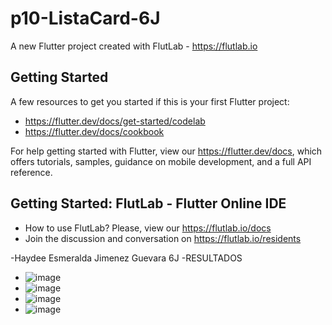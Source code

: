 # p10-ListaCard-6J

A new Flutter project created with FlutLab - https://flutlab.io

## Getting Started

A few resources to get you started if this is your first Flutter project:

- https://flutter.dev/docs/get-started/codelab
- https://flutter.dev/docs/cookbook

For help getting started with Flutter, view our
https://flutter.dev/docs, which offers tutorials,
samples, guidance on mobile development, and a full API reference.

## Getting Started: FlutLab - Flutter Online IDE

- How to use FlutLab? Please, view our https://flutlab.io/docs
- Join the discussion and conversation on https://flutlab.io/residents

-Haydee Esmeralda Jimenez Guevara 6J
-RESULTADOS 
- ![image](https://github.com/HEJimGuev/p11_TabBar_6J/assets/143548108/75f4abfd-99cf-4e54-a765-3590060e38e7)
- ![image](https://github.com/HEJimGuev/p11_TabBar_6J/assets/143548108/19719fe2-7a2d-470f-8086-7b30cb246254)
- ![image](https://github.com/HEJimGuev/p11_TabBar_6J/assets/143548108/5d01bd69-5db5-484e-b4ab-8048383f6093)
- ![image](https://github.com/HEJimGuev/p11_TabBar_6J/assets/143548108/4cb4a0e1-3148-499e-8be8-1abfa647b6be)


